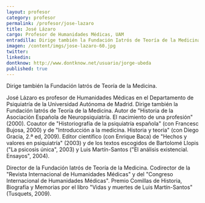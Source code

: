 ```yaml
---
layout: profesor
category: profesor
permalink: /profesor/jose-lazaro
title: José Lázaro
cargo: Profesor de Humanidades Médicas, UAM
entradilla: Dirige también la Fundación Iatrós de Teoría de la Medicina.
imagen: /content/imgs/jose-lazaro-60.jpg
twitter:
linkedin:
dontknow: http://www.dontknow.net/usuario/jorge-ubeda
published: true
---
```


Dirige también la Fundación Iatrós de Teoría de la Medicina.

José Lázaro es profesor de Humanidades Médicas en el Departamento de Psiquiatría de la Universidad Autónoma de Madrid. Dirige también la Fundación Iatrós de Teoría de la Medicina.
Autor de "Historia de la Asociación Española de Neuropsiquiatría. El nacimiento de una profesión" (2000). Coautor de "Historiografía de la psiquiatría española" (con Francesc Bujosa, 2000) y de "Introducción a la medicina. Historia y teoría" (con Diego Gracia, 2.ª ed, 2009).
Editor científico (con Enrique Baca) de "Hechos y valores en psiquiatría" (2003) y de los textos escogidos de Bartolomé Llopis ("La psicosis única", 2003) y Luis Martín-Santos ("El análisis existencial. Ensayos", 2004).

Director de la Fundación Iatrós de Teoría de la Medicina. Codirector de la "Revista Internacional de Humanidades Médicas" y del "Congreso Internacional de Humanidades Médicas". Premio Comillas de Historia, Biografía y Memorias por el libro "Vidas y muertes de Luis Martín-Santos" (Tusquets, 2009).